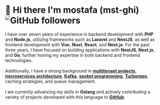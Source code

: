 # 👋 Hi there I'm mostafa (mst-ghi)  ![GitHub followers](https://img.shields.io/github/followers/mst-ghi)
I have over seven years of experience in backend development with <b>PHP</b> and <b>Node.js</b>, utilizing frameworks such as <b>Laravel</b> and <b>NestJS</b>, as well as frontend development with <b>Vue</b>, <b>Nuxt</b>, <b>React</b>, and <b>Next.js</b>. For the past three years, I have focused on building applications with <b>NestJS</b>, <b>Next.js</b>, and <b>Go</b>, further honing my expertise in both backend and frontend technologies. <br><br> Additionally, I have a strong background in <b><a href="https://en.wikipedia.org/wiki/Multitenancy" target="_blank">multitenant projects</a></b>, <b><a href="https://en.wikipedia.org/wiki/Microservices" target="_blank">microservices architecture</a></b>, <b><a href="https://kafka.apache.org/" target="_blank">Kafka</a></b>, <b><a href="https://en.wikipedia.org/wiki/Socket_programming" target="_blank">socket programming</a></b>, <b><a href="https://turbo.build/repo" target="_blank">Turborepo</a></b>, caching strategies, and queue management. <br><br> I am currently advancing my skills in <b>Golang</b> and actively contributing a variety of projects developed with this language to <b><a href="https://github.com/" target="_blank">GitHub</a></b>.
